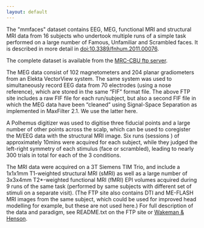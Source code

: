 ```yaml
---
layout: default
---
```


The "mmfaces" dataset contains EEG, MEG, functional MRI and structural MRI data from 16 subjects who undertook multiple runs of a simple task performed on a large number of Famous, Unfamiliar and Scrambled faces. It is described in more detail in [doi:10.3389/fnhum.2011.00076](http://journal.frontiersin.org/Journal/10.3389/fnhum.2011.00076/abstract). 

The complete dataset is available from the [MRC-CBU ftp server](ftp://ftp.mrc-cbu.cam.ac.uk/personal/rik.henson/wakemandg_hensonrn/).

The MEG data consist of 102 magnetometers and 204 planar gradiometers from an Elekta VectorView system. The same system was used to simultaneously record EEG data from 70 electrodes (using a nose reference), which are stored in the same “FIF” format file. The above FTP site includes a raw FIF file for each run/subject, but also a second FIF file in which the MEG data have been “cleaned” using Signal-Space Separation as implemented in MaxFilter 2.1. We use the latter here. 

A Polhemus digitizer was used to digitise three fiducial points and a large number of other points across the scalp, which can be used to coregister the M/EEG data with the structural MRI image. Six runs (sessions ) of approximately 10mins were acquired for each subject, while they judged the left-right symmetry of each stimulus (face or scrambled), leading to nearly 300 trials in total for each of the 3 conditions.

The MRI data were acquired on a 3T Siemens TIM Trio, and include a 1x1x1mm T1-weighted structural MRI (sMRI) as well as a large number of 3x3x4mm T2*-weighted functional MRI (fMRI) EPI volumes acquired during 9 runs of the same task (performed by same subjects with different set of stimuli on a separate visit). (The FTP site also contains DTI and ME-FLASH MRI images from the same subject, which could be used for improved head modelling for example, but these are not used here.) For full description of the data and paradigm, see README.txt on the FTP site or [Wakeman & Henson](http://journal.frontiersin.org/Journal/10.3389/fnhum.2011.00076/abstract).
